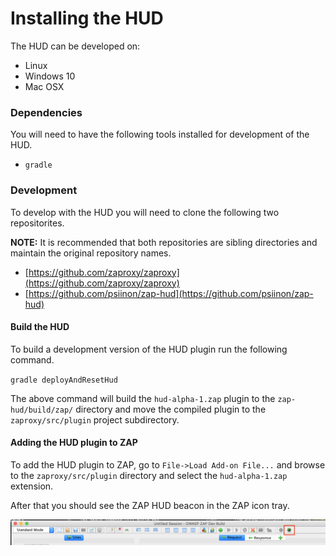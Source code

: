 # Installing the HUD
The HUD can be developed on:

  * Linux
  * Windows 10
  * Mac OSX 

### Dependencies
You will need to have the following tools installed for development of the HUD.

  * `gradle`

### Development
To develop with the HUD you will need to clone the following two repositorites.

**NOTE:** It is recommended that both repositories are sibling directories and maintain the original repository names.

  * [https://github.com/zaproxy/zaproxy](https://github.com/zaproxy/zaproxy)
  * [https://github.com/psiinon/zap-hud](https://github.com/psiinon/zap-hud)

#### Build the HUD
To build a development version of the HUD plugin run the following command.

`gradle deployAndResetHud`

The above command will build the `hud-alpha-1.zap` plugin to the `zap-hud/build/zap/` directory and move the compiled plugin to the `zaproxy/src/plugin` project subdirectory.


#### Adding the HUD plugin to ZAP
To add the HUD plugin to ZAP, go to `File->Load Add-on File...` and browse to the `zaproxy/src/plugin` directory and select the `hud-alpha-1.zap` extension.

After that you should see the ZAP HUD beacon in the ZAP icon tray. 

![HUD Beacon](/img/hud-beacon.png)